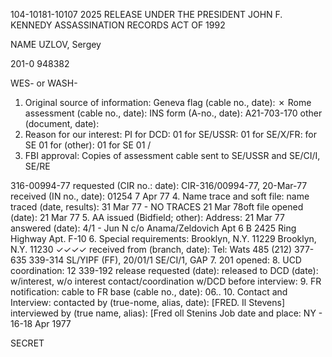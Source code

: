 104-10181-10107 2025 RELEASE UNDER THE PRESIDENT JOHN F. KENNEDY ASSASSINATION RECORDS ACT OF 1992

NAME UZLOV, Sergey

201-0 948382

WES- or WASH-

1. Original source of information:
  Geneva flag (cable no., date):
  ✗ Rome assessment (cable no., date):
  INS form (A-no., date): A21-703-170
  other (document, date):
2. Reason for our interest:
  PI for DCD: 01 for SE/USSR:
  01 for SE/X/FR: for SE 01 for (other): 01 for SE
  01 /
3. FBI approval: Copies of assessment cable sent
  to SE/USSR and SE/CI/I, SE/RE

316-00994-77 requested (CIR no.: date): CIR-316/00994-77, 20-Mar-77
received (IN no., date): 01254 7 Apr 77
4. Name trace and soft file:
 name traced (date, results): 31 Mar 77 - NO TRACES
21 Mar 78oft file opened (date): 21 Mar 77
5. AA
 issued (Bidfield; other): Address: 21 Mar 77
 answered (date): 4/1 - Jun N c/o Anama/Zeldovich
  Apt 6 B 2425 Ring Highway Apt. F-10
6. Special requirements: Brooklyn, N.Y. 11229
 Brooklyn, N.Y. 11230
✓✓✓✓ received from (branch, date): Tel: Wats 485 (212) 377-635
  339-314
 SL/YIPF (FF), 20/01/1 SE/CI/1, GAP
7. 201 opened:
8. UCD coordination: 12 339-192
  release requested (date):
  released to DCD (date): w/interest, w/o interest
  contact/coordination w/DCD before interview:
9. FR notification:
  cable to FR base (cable no., date): 06..
10. Contact and Interview:
  contacted by (true-nome, alias, date): [FRED. Il Stevens]
  interviewed by (true name, alias): [Fred oll Stenins Job
  date and place: NY - 16-18 Apr 1977

SECRET
